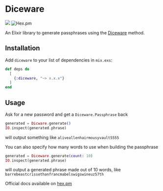 # Diceware

![](https://github.com/silbermm/diceware/workflows/Build/badge.svg)
![Hex.pm](https://img.shields.io/hexpm/v/diceware?style=flat-square)

An Elixir library to generate passphrases using the [Diceware](https://theworld.com/~reinhold/diceware.html) method.

## Installation

Add `diceware` to your list of dependencies in `mix.exs`:

```elixir
def deps do
  [
    {:diceware, "~> x.x.x"}
  ]
end
```

## Usage

Ask for a new password and get a `Diceware.Passphrase` back
```elixir
generated = Dicware.generate()
IO.inspect(generated.phrase)
```
will output something like `aliveallenhairmousyvault5555`

You can also specify how many words to use when building the passphrase
```elixir
generated = Diceware.generate(count: 10)
IO.inspect(generated.phrase)
```
will output a generated phrase made out of 10 words, like `barrebeastcrissethanfrancmabelswigswineuz57th`

Official docs available on [hex.pm](https://hexdocs.pm/diceware/0.2.6/Diceware.html)
